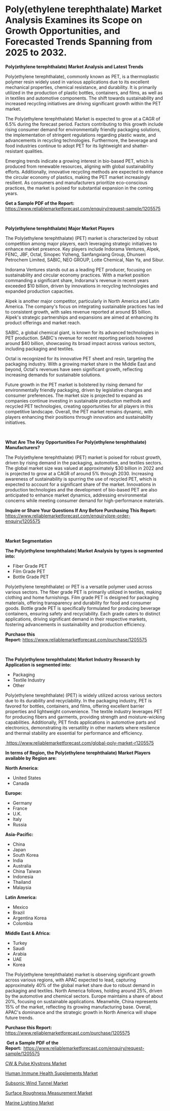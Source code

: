 <p><h1>Poly(ethylene terephthalate) Market Analysis Examines its Scope on Growth Opportunities, and Forecasted Trends Spanning from 2025 to 2032.</h1></p><p><strong>Poly(ethylene terephthalate) Market Analysis and Latest Trends</strong></p>
<p><p>Poly(ethylene terephthalate), commonly known as PET, is a thermoplastic polymer resin widely used in various applications due to its excellent mechanical properties, chemical resistance, and durability. It is primarily utilized in the production of plastic bottles, containers, and films, as well as in textiles and automotive components. The shift towards sustainability and increased recycling initiatives are driving significant growth within the PET market.</p><p>The Poly(ethylene terephthalate) Market is expected to grow at a CAGR of 6.5% during the forecast period. Factors contributing to this growth include rising consumer demand for environmentally friendly packaging solutions, the implementation of stringent regulations regarding plastic waste, and advancements in recycling technologies. Furthermore, the beverage and food industries continue to adopt PET for its lightweight and shatter-resistant qualities.</p><p>Emerging trends indicate a growing interest in bio-based PET, which is produced from renewable resources, aligning with global sustainability efforts. Additionally, innovative recycling methods are expected to enhance the circular economy of plastics, making the PET market increasingly resilient. As consumers and manufacturers prioritize eco-conscious practices, the market is poised for substantial expansion in the coming years.</p></p>
<p><strong>Get a Sample PDF of the Report:&nbsp;</strong> <a href="https://www.reliablemarketforecast.com/enquiry/request-sample/1205575?utm_campaign=2011&utm_medium=2&utm_source=Github&utm_content=ia&utm_term=26032025&utm_id=polyethylene-terephthalate">https://www.reliablemarketforecast.com/enquiry/request-sample/1205575</a></p>
<p>&nbsp;</p>
<p><strong>Poly(ethylene terephthalate) Major Market Players</strong></p>
<p><p>The Poly(ethylene terephthalate) (PET) market is characterized by robust competition among major players, each leveraging strategic initiatives to enhance market presence. Key players include Indorama Ventures, Alpek, FENC, JBF, Octal, Sinopec Yizheng, Sanfangxiang Group, Dhunseri Petrochem Limited, SABIC, NEO GROUP, Lotte Chemical, Nan Ya, and Sibur.</p><p>Indorama Ventures stands out as a leading PET producer, focusing on sustainability and circular economy practices. With a market position commanding a significant share, Indorama's revenue in recent years exceeded $10 billion, driven by innovations in recycling technologies and expanded production capacities.</p><p>Alpek is another major competitor, particularly in North America and Latin America. The company's focus on integrating sustainable practices has led to consistent growth, with sales revenue reported at around $5 billion. Alpek's strategic partnerships and expansions are aimed at enhancing its product offerings and market reach.</p><p>SABIC, a global chemical giant, is known for its advanced technologies in PET production. SABIC's revenue for recent reporting periods hovered around $40 billion, showcasing its broad impact across various sectors, including packaging and textiles.</p><p>Octal is recognized for its innovative PET sheet and resin, targeting the packaging industry. With a growing market share in the Middle East and beyond, Octal's revenues have seen significant growth, reflecting increasing demands for sustainable solutions.</p><p>Future growth in the PET market is bolstered by rising demand for environmentally friendly packaging, driven by legislative changes and consumer preferences. The market size is projected to expand as companies continue investing in sustainable production methods and recycled PET technologies, creating opportunities for all players in this competitive landscape. Overall, the PET market remains dynamic, with players enhancing their positions through innovation and sustainability initiatives.</p></p>
<p>&nbsp;</p>
<p><strong>What Are The Key Opportunities For Poly(ethylene terephthalate) Manufacturers?</strong></p>
<p><p>The Poly(ethylene terephthalate) (PET) market is poised for robust growth, driven by rising demand in the packaging, automotive, and textiles sectors. The global market size was valued at approximately $30 billion in 2022 and is projected to grow at a CAGR of around 5% through 2030. Increasing awareness of sustainability is spurring the use of recycled PET, which is expected to account for a significant share of the market. Innovations in production technologies and the development of bio-based PET are also anticipated to enhance market dynamics, addressing environmental concerns while meeting consumer demand for high-performance materials.</p></p>
<p><strong>Inquire or Share Your Questions If Any Before Purchasing This Report:</strong> <a href="https://www.reliablemarketforecast.com/enquiry/pre-order-enquiry/1205575?utm_campaign=2011&utm_medium=2&utm_source=Github&utm_content=ia&utm_term=26032025&utm_id=polyethylene-terephthalate">https://www.reliablemarketforecast.com/enquiry/pre-order-enquiry/1205575</a></p>
<p>&nbsp;</p>
<p><strong>Market Segmentation</strong></p>
<p><strong>The Poly(ethylene terephthalate) Market Analysis by types is segmented into:</strong></p>
<p><ul><li>Fiber Grade PET</li><li>Film Grade PET</li><li>Bottle Grade PET</li></ul></p>
<p><p>Poly(ethylene terephthalate) or PET is a versatile polymer used across various sectors. The fiber grade PET is primarily utilized in textiles, making clothing and home furnishings. Film grade PET is designed for packaging materials, offering transparency and durability for food and consumer goods. Bottle grade PET is specifically formulated for producing beverage containers, ensuring safety and recyclability. Each grade caters to distinct applications, driving significant demand in their respective markets, fostering advancements in sustainability and production efficiency.</p></p>
<p><strong>Purchase this Report:&nbsp;</strong><a href="https://www.reliablemarketforecast.com/purchase/1205575?utm_campaign=2011&utm_medium=2&utm_source=Github&utm_content=ia&utm_term=26032025&utm_id=polyethylene-terephthalate">https://www.reliablemarketforecast.com/purchase/1205575</a></p>
<p>&nbsp;</p>
<p><strong>The Poly(ethylene terephthalate) Market Industry Research by Application is segmented into:</strong></p>
<p><ul><li>Packaging</li><li>Textile Industry</li><li>Other</li></ul></p>
<p><p>Poly(ethylene terephthalate) (PET) is widely utilized across various sectors due to its durability and recyclability. In the packaging industry, PET is favored for bottles, containers, and films, offering excellent barrier properties and lightweight convenience. The textile industry leverages PET for producing fibers and garments, providing strength and moisture-wicking capabilities. Additionally, PET finds applications in automotive parts and electronics, demonstrating its versatility in other markets where resilience and thermal stability are essential for performance and efficiency.</p></p>
<p><a href="https://www.reliablemarketforecast.com/global-poly-market-r1205575?utm_campaign=2011&utm_medium=2&utm_source=Github&utm_content=ia&utm_term=26032025&utm_id=polyethylene-terephthalate">&nbsp;https://www.reliablemarketforecast.com/global-poly-market-r1205575</a></p>
<p><strong>In terms of Region, the Poly(ethylene terephthalate) Market Players available by Region are:</strong></p>
<p>
    <p> <strong> North America: </strong>
        <ul>
            <li>United States</li>
            <li>Canada</li>
        </ul>
        </p> 
    <p> <strong> Europe: </strong>
        <ul>
            <li>Germany</li>
            <li>France</li>
            <li>U.K.</li>
            <li>Italy</li>
            <li>Russia</li>
        </ul>
        </p> 
    <p> <strong> Asia-Pacific: </strong>
        <ul>
            <li>China</li>
            <li>Japan</li>
            <li>South Korea</li>
            <li>India</li>
            <li>Australia</li>
            <li>China Taiwan</li>
            <li>Indonesia</li>
            <li>Thailand</li>
            <li>Malaysia</li>
        </ul>
        </p> 
    <p> <strong> Latin America: </strong>
        <ul>
            <li>Mexico</li>
            <li>Brazil</li>
            <li>Argentina Korea</li>
            <li>Colombia</li>
        </ul>
        </p> 
    <p> <strong> Middle East & Africa: </strong>
        <ul>
            <li>Turkey</li>
            <li>Saudi</li>
            <li>Arabia</li>
            <li>UAE</li>
            <li>Korea</li>
        </ul>
    </p>
    </p>
<p><p>The Poly(ethylene terephthalate) market is observing significant growth across various regions, with APAC expected to lead, capturing approximately 40% of the global market share due to robust demand in packaging and textiles. North America follows, holding around 25%, driven by the automotive and chemical sectors. Europe maintains a share of about 20%, focusing on sustainable applications. Meanwhile, China represents 15% of the market, reflecting its growing manufacturing base. Overall, APAC's dominance and the strategic growth in North America will shape future trends.</p></p>
<p><strong>Purchase this Report: </strong><a href="https://www.reliablemarketforecast.com/purchase/1205575?utm_campaign=2011&utm_medium=2&utm_source=Github&utm_content=ia&utm_term=26032025&utm_id=polyethylene-terephthalate">https://www.reliablemarketforecast.com/purchase/1205575</a></p>
<p>&nbsp;<strong>Get a Sample PDF of the Report:&nbsp;&nbsp;</strong><a href="https://www.reliablemarketforecast.com/enquiry/request-sample/1205575?utm_campaign=2011&utm_medium=2&utm_source=Github&utm_content=ia&utm_term=26032025&utm_id=polyethylene-terephthalate">https://www.reliablemarketforecast.com/enquiry/request-sample/1205575</a></p>
<p><strong></strong></p>
<p><p><a href="https://github.com/achilekirwan/Market-Research-Report-List-1/blob/main/cw-pulse-klystrons-market.md?utm_campaign=2011&utm_medium=2&utm_source=Github&utm_content=ia&utm_term=26032025&utm_id=polyethylene-terephthalate">CW & Pulse Klystrons Market</a></p><p><a href="https://github.com/bettysbozer/Market-Research-Report-List-1/blob/main/human-immune-health-supplements-market.md?utm_campaign=2011&utm_medium=2&utm_source=Github&utm_content=ia&utm_term=26032025&utm_id=polyethylene-terephthalate">Human Immune Health Supplements Market</a></p><p><a href="https://www.linkedin.com/pulse/subsonic-wind-tunnel-market-forecastfor-year2025-2032-insigths-ya2vf?utm_campaign=2011&utm_medium=2&utm_source=Github&utm_content=ia&utm_term=26032025&utm_id=polyethylene-terephthalate">Subsonic Wind Tunnel Market</a></p><p><a href="https://www.linkedin.com/pulse/latest-market-analysis-shows-surface-roughness-measurement-poised-qsgnf?utm_campaign=2011&utm_medium=2&utm_source=Github&utm_content=ia&utm_term=26032025&utm_id=polyethylene-terephthalate">Surface Roughness Measurement Market</a></p><p><a href="https://www.linkedin.com/pulse/whats-driving-marine-lighting-market-cagr-123-expected-from-2025-fc9cf?utm_campaign=2011&utm_medium=2&utm_source=Github&utm_content=ia&utm_term=26032025&utm_id=polyethylene-terephthalate">Marine Lighting Market</a></p></p>